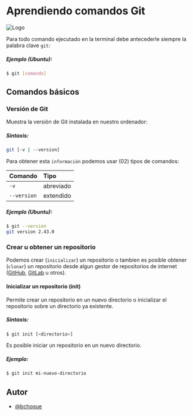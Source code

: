 # Aprendiendo comandos Git

![Logo](https://git-scm.com/images/logo@2x.png)

Para todo comando ejecutado en la terminal debe antecederle siempre la palabra clave `git`:

##### Ejemplo (Ubuntu):

```bash
$ git [comando]
```

## Comandos básicos

### Versión de Git
Muestra la versión de Git instalada en nuestro ordenador:

##### Sintaxis:
```bash
git [-v | --version]
```
Para obtener esta `información` podemos usar (02) tipos de comandos:

| Comando     | Tipo       | 
| :---------- | :--------- | 
| `-v`        | abreviado  |
| `--version` | extendido  |

##### Ejemplo (Ubuntu):
```bash
$ git --version
git version 2.43.0
```
### Crear u obtener un repositorio
Podemos crear (`inicializar`) un repositorio o tambien es posible obtener (`clonar`) un repositorio desde algun gestor de repositorios de internet ([GitHub](https://github.com/), [GitLab](https://about.gitlab.com/) u otros).

#### Inicializar un repositorio (init)
Permite crear un repositorio en un nuevo directorio o inicializar el repositorio sobre un directorio ya existente.

##### Sintaxis:
```bash
$ git init [<directorio>]
```
Es posible iniciar un repositorio en un nuevo directorio.

##### Ejemplo:
```bash
$ git init mi-nuevo-directorio

```

## Autor
- [@bchoque](https://github.com/bchoque/)

